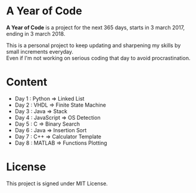 # A Year of Code

**A Year of Code** is a project for the next 365 days, starts in 3 march 2017, ending in 3 march 2018.

This is a personal project to keep updating and sharpening my skills by small increments everyday. <br/>
Even if I'm not working on serious coding that day to avoid procrastination.

# Content

- Day 1 : Python         =>  Linked List
- Day 2 : VHDL           =>  Finite State Machine
- Day 3 : Java           =>  Stack
- Day 4 : JavaScript     =>  OS Detection 
- Day 5 : C              =>  Binary Search
- Day 6 : Java           =>  Insertion Sort
- Day 7 : C++            =>  Calculator Template
- Day 8 : MATLAB         =>  Functions Plotting 

# License

This project is signed under MIT License.

